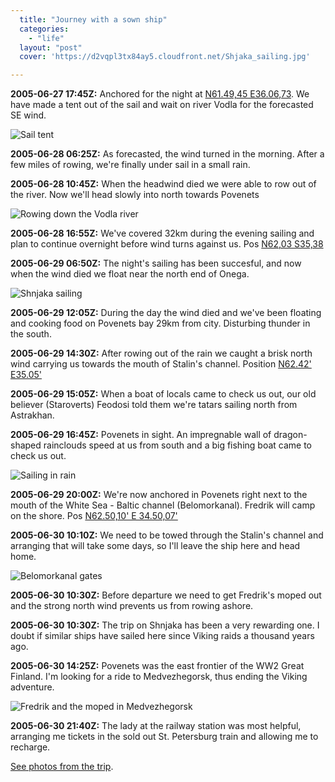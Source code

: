 ```yaml
---
  title: "Journey with a sown ship"
  categories: 
    - "life"
  layout: "post"
  cover: 'https://d2vqpl3tx84ay5.cloudfront.net/Shjaka_sailing.jpg'

---
```

__2005-06-27 17:45Z:__ Anchored for the night at [N61.49,45 E36.06,73][1]. We have made a tent out of the sail and wait on river Vodla for the forecasted SE wind.

![Sail tent](https://d2vqpl3tx84ay5.cloudfront.net/Shnjaka_tent.jpg)

__2005-06-28 06:25Z:__ As forecasted, the wind turned in the morning. After a few miles of rowing, we're finally under sail in a small rain.

__2005-06-28 10:45Z:__ When the headwind died we were able to row out of the river. Now we'll head slowly into north towards Povenets

![Rowing down the Vodla river](https://d2vqpl3tx84ay5.cloudfront.net/Shnjaka_rowing_Vodla_river.jpg)

__2005-06-28 16:55Z:__ We've covered 32km during the evening sailing and plan to continue overnight before wind turns against us. Pos [N62,03 S35,38][2]

__2005-06-29 06:50Z:__ The night's sailing has been succesful, and now when the wind died we float near the north end of Onega.

![Shnjaka sailing](https://d2vqpl3tx84ay5.cloudfront.net/Shjaka_sailing.jpg)

__2005-06-29 12:05Z:__ During the day the wind died and we've been floating and cooking food on Povenets bay 29km from city. Disturbing thunder in the south.

__2005-06-29 14:30Z:__ After rowing out of the rain we caught a brisk north wind carrying us towards the mouth of Stalin's channel. Position [N62.42' E35.05'][3]

__2005-06-29 15:05Z:__ When a boat of locals came to check us out, our old believer (Staroverts) Feodosi told them we're tatars sailing north from Astrakhan.

__2005-06-29 16:45Z:__ Povenets in sight. An impregnable wall of dragon-shaped rainclouds speed at us from south and a big fishing boat came to check us out.

![Sailing in rain](https://d2vqpl3tx84ay5.cloudfront.net/Shnjaka_rain.jpg)

__2005-06-29 20:00Z:__ We're now anchored in Povenets right next to the mouth of the White Sea - Baltic channel (Belomorkanal). Fredrik will camp on the shore. Pos [N62.50,10' E 34.50,07'][4]

__2005-06-30 10:10Z:__ We need to be towed through the Stalin's channel and arranging that will take some days, so I'll leave the ship here and head home.

![Belomorkanal gates](https://d2vqpl3tx84ay5.cloudfront.net/Belomorkanal.jpg)

__2005-06-30 10:30Z:__ Before departure we need to get Fredrik's moped out and the strong north wind prevents us from rowing ashore.

__2005-06-30 10:30Z:__ The trip on Shnjaka has been a very rewarding one. I doubt if similar ships have sailed here since Viking raids a thousand years ago.

__2005-06-30 14:25Z:__ Povenets was the east frontier of the WW2 Great Finland. I'm looking for a ride to Medvezhegorsk, thus ending the Viking adventure.

![Fredrik and the moped in Medvezhegorsk](https://d2vqpl3tx84ay5.cloudfront.net/Fredrik_moped_Medvezhegorsk.jpg)

__2005-06-30 21:40Z:__ The lady at the railway station was most helpful, arranging me tickets in the sold out St. Petersburg train and allowing me to recharge.

[See photos from the trip][5].

[1]: http://www.mapquest.com/maps/map.adp?searchtype=address&formtype=address&latlongtype=degrees&latdeg=61&latmin=49&latsec=45&longdeg=36&longmin=06&longsec=73
[2]: http://www.mapquest.com/maps/map.adp?searchtype=address&formtype=address&latlongtype=degrees&latdeg=62&latmin=03&latsec=00&longdeg=35&longmin=38&longsec=00
[3]: http://www.mapquest.com/maps/map.adp?searchtype=address&formtype=address&latlongtype=degrees&latdeg=62&latmin=42&latsec=00&longdeg=35&longmin=05&longsec=00
[4]: http://www.mapquest.com/maps/map.adp?searchtype=address&formtype=address&latlongtype=degrees&latdeg=62&latmin=50&latsec=10&longdeg=34&longmin=50&longsec=07
[5]: http://bergie.iki.fi/gallery/2005/shnjaka/
